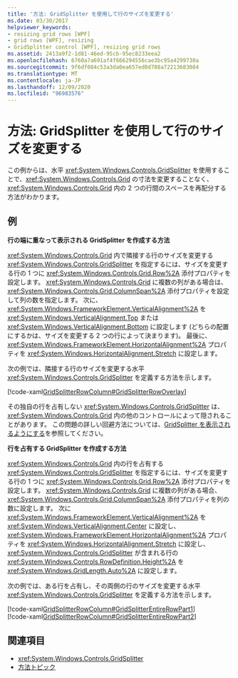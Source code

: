 ```yaml
---
title: '方法: GridSplitter を使用して行のサイズを変更する'
ms.date: 03/30/2017
helpviewer_keywords:
- resizing grid rows [WPF]
- grid rows [WPF], resizing
- GridSplitter control [WPF], resizing grid rows
ms.assetid: 2413a9f2-1d81-46ed-95cb-95ec8233eea2
ms.openlocfilehash: 6760a7a691af4f666294556cae3bc95a4299730a
ms.sourcegitcommit: 9f6df084c53a3da0ea657ed0d708a72213683084
ms.translationtype: MT
ms.contentlocale: ja-JP
ms.lasthandoff: 12/09/2020
ms.locfileid: "96983576"
---
```

# <a name="how-to-resize-rows-with-a-gridsplitter"></a>方法: GridSplitter を使用して行のサイズを変更する
この例からは、水平 <xref:System.Windows.Controls.GridSplitter> を使用することで、<xref:System.Windows.Controls.Grid> の寸法を変更することなく、<xref:System.Windows.Controls.Grid> 内の 2 つの行間のスペースを再配分する方法がわかります。  
  
## <a name="example"></a>例  
 **行の端に重なって表示される GridSplitter を作成する方法**  
  
 <xref:System.Windows.Controls.Grid> 内で隣接する行のサイズを変更する <xref:System.Windows.Controls.GridSplitter> を指定するには、サイズを変更する行の 1 つに <xref:System.Windows.Controls.Grid.Row%2A> 添付プロパティを設定します。 <xref:System.Windows.Controls.Grid> に複数の列がある場合は、<xref:System.Windows.Controls.Grid.ColumnSpan%2A> 添付プロパティを設定して列の数を指定します。 次に、<xref:System.Windows.FrameworkElement.VerticalAlignment%2A> を <xref:System.Windows.VerticalAlignment.Top> または <xref:System.Windows.VerticalAlignment.Bottom> に設定します (どちらの配置にするかは、サイズを変更する 2 つの行によって決まります)。 最後に、<xref:System.Windows.FrameworkElement.HorizontalAlignment%2A> プロパティを <xref:System.Windows.HorizontalAlignment.Stretch> に設定します。  
  
 次の例では、隣接する行のサイズを変更する水平 <xref:System.Windows.Controls.GridSplitter> を定義する方法を示します。  
  
 [!code-xaml[GridSplitterRowColumn#GridSplitterRowOverlay](~/samples/snippets/csharp/VS_Snippets_Wpf/GridSplitterRowColumn/CS/Window1.xaml#gridsplitterrowoverlay)]  
  
 その独自の行を占有しない <xref:System.Windows.Controls.GridSplitter> は、<xref:System.Windows.Controls.Grid> 内の他のコントロールによって隠されることがあります。 この問題の詳しい回避方法については、[GridSplitter を表示されるようにする](how-to-make-sure-that-a-gridsplitter-is-visible.md)を参照してください。  
  
 **行を占有する GridSplitter を作成する方法**  
  
 <xref:System.Windows.Controls.Grid> 内の行を占有する <xref:System.Windows.Controls.GridSplitter> を指定するには、サイズを変更する行の 1 つに <xref:System.Windows.Controls.Grid.Row%2A> 添付プロパティを設定します。 <xref:System.Windows.Controls.Grid> に複数の列がある場合、<xref:System.Windows.Controls.Grid.ColumnSpan%2A> 添付プロパティを列の数に設定します。 次に <xref:System.Windows.FrameworkElement.VerticalAlignment%2A> を <xref:System.Windows.VerticalAlignment.Center> に設定し、<xref:System.Windows.FrameworkElement.HorizontalAlignment%2A> プロパティを <xref:System.Windows.HorizontalAlignment.Stretch> に設定し、<xref:System.Windows.Controls.GridSplitter> が含まれる行の <xref:System.Windows.Controls.RowDefinition.Height%2A> を <xref:System.Windows.GridLength.Auto%2A> に設定します。  
  
 次の例では、ある行を占有し、その両側の行のサイズを変更する水平 <xref:System.Windows.Controls.GridSplitter> を定義する方法を示します。  
  
 [!code-xaml[GridSplitterRowColumn#GridSplitterEntireRowPart1](~/samples/snippets/csharp/VS_Snippets_Wpf/GridSplitterRowColumn/CS/Window1.xaml#gridsplitterentirerowpart1)]  
[!code-xaml[GridSplitterRowColumn#GridSplitterEntireRowPart2](~/samples/snippets/csharp/VS_Snippets_Wpf/GridSplitterRowColumn/CS/Window1.xaml#gridsplitterentirerowpart2)]  
  
## <a name="see-also"></a>関連項目

- <xref:System.Windows.Controls.GridSplitter>
- [方法トピック](gridsplitter-how-to-topics.md)
